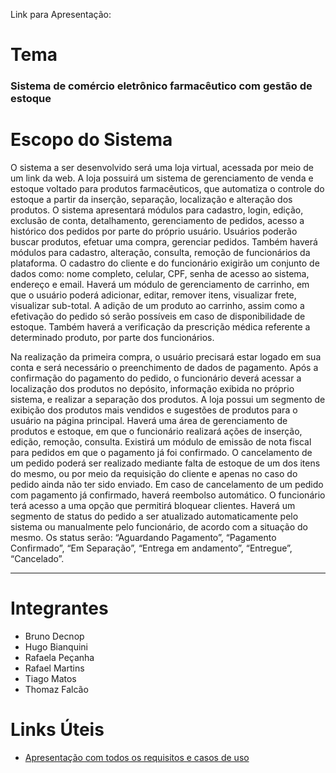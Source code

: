 Link para Apresentação: 

# Tema
### Sistema de comércio eletrônico farmacêutico com gestão de estoque

# Escopo do Sistema
O sistema a ser desenvolvido será uma loja virtual, acessada por meio de um link da web. A loja possuirá um sistema de gerenciamento de venda e estoque voltado para produtos farmacêuticos, que automatiza o controle do estoque a partir da inserção, separação, localização e alteração dos produtos. O sistema apresentará módulos para cadastro, login, edição, exclusão de conta, detalhamento, gerenciamento de pedidos, acesso a histórico dos pedidos por parte do próprio usuário. Usuários poderão buscar produtos, efetuar uma compra, gerenciar pedidos. Também haverá módulos para cadastro, alteração, consulta, remoção de funcionários da plataforma. O cadastro do cliente e do funcionário exigirão um conjunto de dados como: nome completo, celular, CPF, senha de acesso ao sistema, endereço e email. 
Haverá um módulo de gerenciamento de carrinho, em que o usuário poderá adicionar, editar, remover itens, visualizar frete, visualizar sub-total. A adição de um produto ao carrinho, assim como a efetivação do pedido só serão possíveis em caso de disponibilidade de estoque. Também haverá a verificação da prescrição médica referente a determinado produto, por parte dos funcionários. 

Na realização da primeira compra, o usuário precisará estar logado em sua conta e será necessário o preenchimento de dados de pagamento.
Após a confirmação do pagamento do pedido, o funcionário deverá acessar a localização dos produtos no depósito, informação exibida no próprio sistema, e realizar a separação dos produtos. 
A loja possui um segmento de exibição dos produtos mais vendidos e sugestões de produtos para o usuário na página principal. 
Haverá uma área de gerenciamento de produtos e estoque, em que o funcionário realizará ações de inserção, edição, remoção, consulta.
Existirá um módulo de emissão de nota fiscal para pedidos em que o pagamento já foi confirmado. O cancelamento de um pedido poderá ser realizado mediante falta de estoque de um dos itens do mesmo, ou por meio da requisição do cliente e apenas no caso do pedido ainda não ter sido enviado. Em caso de cancelamento de um pedido com pagamento já confirmado, haverá reembolso automático.
O funcionário terá acesso a uma opção que permitirá bloquear clientes. Haverá um segmento de status do pedido a ser atualizado automaticamente pelo sistema ou manualmente pelo funcionário, de acordo com a situação do mesmo. Os status serão: “Aguardando Pagamento”, “Pagamento Confirmado”, “Em Separação”,  “Entrega em andamento”,  “Entregue”,  “Cancelado”.

<hr>

# Integrantes
- Bruno Decnop
- Hugo Bianquini
- Rafaela Peçanha
- Rafael Martins
- Tiago Matos
- Thomaz Falcão

# Links Úteis
- [Apresentação com todos os requisitos e casos de uso](https://docs.google.com/presentation/d/1_3I8yoEfKzaLjVggZQy2n4zWwXC77ZdI/edit?usp=sharing&ouid=104177916724785341514&rtpof=true&sd=true)

